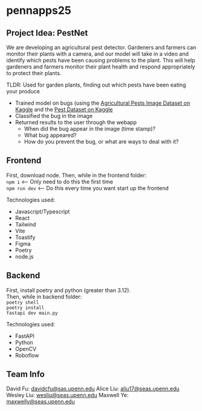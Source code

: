 # pennapps25

## Project Idea: PestNet

We are developing an agricultural pest detector. Gardeners and farmers can monitor their plants with a camera, and our model will take in a video and identify which pests have been causing problems to the plant. This will help gardeners and farmers monitor their plant health and respond appropriately to protect their plants.

TLDR: Used for garden plants, finding out which pests have been eating your produce

- Trained model on bugs (using the [Agricultural Pests Image Dataset on Kaggle](https://www.kaggle.com/datasets/vencerlanz09/agricultural-pests-image-dataset/data) and the [Pest Dataset on Kaggle](https://www.kaggle.com/datasets/simranvolunesia/pest-dataset/data)
- Classified the bug in the image
- Returned results to the user through the webapp
  - When did the bug appear in the image (time stamp)?
  - What bug appeared?
  - How do you prevent the bug, or what are ways to deal with it?

## Frontend
First, download node.
Then, while in the frontend folder:  
```npm i``` <-- Only need to do this the first time  
```npm run dev``` <-- Do this every time you want start up the frontend

Technologies used:
- Javascript/Typescript
- React
- Tailwind
- Vite
- Toastify
- Figma
- Poetry
- node.js

## Backend
First, install poetry and python (greater than 3.12).  
Then, while in backend folder:  
```poetry shell```  
```poetry install```  
```fastapi dev main.py```

Technologies used:
- FastAPI
- Python
- OpenCV
- Roboflow

## Team Info
David Fu: davidcfu@sas.upenn.edu
Alice Liu: aliu17@seas.upenn.edu
Wesley Liu: wesliu@seas.upenn.edu
Maxwell Ye: maxwelly@seas.upenn.edu
